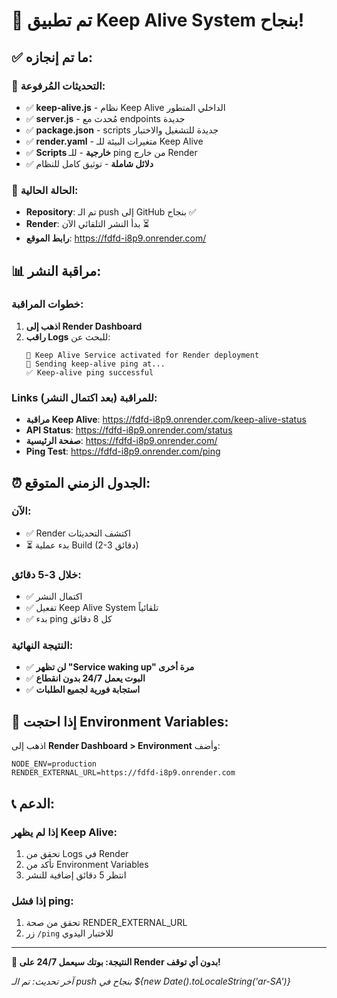 # 🎉 تم تطبيق Keep Alive System بنجاح!

## ✅ ما تم إنجازه:

### 🔄 التحديثات المُرفوعة:
- ✅ **keep-alive.js** - نظام Keep Alive الداخلي المتطور
- ✅ **server.js** - مُحدث مع endpoints جديدة  
- ✅ **package.json** - scripts جديدة للتشغيل والاختبار
- ✅ **render.yaml** - متغيرات البيئة للـ Keep Alive
- ✅ **Scripts خارجية** - للـ ping من خارج Render
- ✅ **دلائل شاملة** - توثيق كامل للنظام

### 🚀 الحالة الحالية:
- **Repository**: تم الـ push إلى GitHub بنجاح ✅
- **Render**: بدأ النشر التلقائي الآن ⏳  
- **رابط الموقع**: https://fdfd-i8p9.onrender.com/

## 📊 مراقبة النشر:

### خطوات المراقبة:
1. **اذهب إلى Render Dashboard**
2. **راقب Logs** للبحث عن:
   ```
   🔄 Keep Alive Service activated for Render deployment
   🏓 Sending keep-alive ping at...
   ✅ Keep-alive ping successful
   ```

### Links للمراقبة (بعد اكتمال النشر):
- **مراقبة Keep Alive**: https://fdfd-i8p9.onrender.com/keep-alive-status
- **API Status**: https://fdfd-i8p9.onrender.com/status  
- **صفحة الرئيسية**: https://fdfd-i8p9.onrender.com/
- **Ping Test**: https://fdfd-i8p9.onrender.com/ping

## ⏰ الجدول الزمني المتوقع:

### الآن:
- ✅ Render اكتشف التحديثات
- ⏳ بدء عملية Build (2-3 دقائق)

### خلال 3-5 دقائق:
- ✅ اكتمال النشر
- ✅ تفعيل Keep Alive System تلقائياً
- ✅ بدء ping كل 8 دقائق

### النتيجة النهائية:
- ✅ **لن تظهر "Service waking up" مرة أخرى**
- ✅ **البوت يعمل 24/7 بدون انقطاع**  
- ✅ **استجابة فورية لجميع الطلبات**

## 🔧 إذا احتجت Environment Variables:

اذهب إلى **Render Dashboard > Environment** وأضف:
```
NODE_ENV=production
RENDER_EXTERNAL_URL=https://fdfd-i8p9.onrender.com
```

## 📞 الدعم:

### إذا لم يظهر Keep Alive:
1. تحقق من Logs في Render
2. تأكد من Environment Variables  
3. انتظر 5 دقائق إضافية للنشر

### إذا فشل ping:
1. تحقق من صحة RENDER_EXTERNAL_URL
2. زر `/ping` للاختبار اليدوي

---

**🎯 النتيجة: بوتك سيعمل 24/7 على Render بدون أي توقف!**

*آخر تحديث: تم الـ push بنجاح في ${new Date().toLocaleString('ar-SA')}*
